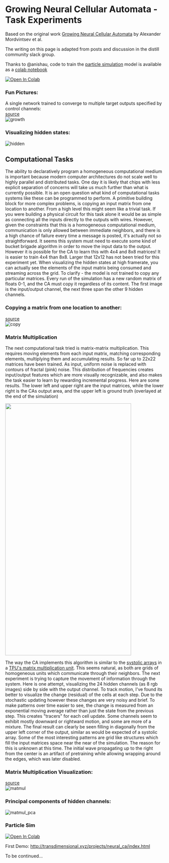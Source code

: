 # Growing Neural Cellular Automata - Task Experiments  


Based on the original work [Growing Neural Cellular Automata](https://distill.pub/2020/growing-ca/) by Alexander Mordvintsev et al. 
  
The writing on this page is adapted from posts and discussion in the distill community slack group.  

Thanks to @anishau, code to train the [particle simulation](http://transdimensional.xyz/projects/neural_ca/index.html) model is available as a [colab notebook](https://colab.research.google.com/drive/1XaNCLrVyp5JYXgP_glWExSUyhbV8OaWb?usp=sharing)

[![Open In Colab](https://colab.research.google.com/assets/colab-badge.svg)](https://colab.research.google.com/drive/1XaNCLrVyp5JYXgP_glWExSUyhbV8OaWb?usp=sharing)  


### Fun Pictures:
A single network trained to converge to multiple target outputs specified by control channels:  
[source](basic_large.py)  
![growth](https://i.imgur.com/vjrqwF2.gif)
  
### Visualizing hidden states:    
  
![hidden](https://i.imgur.com/2ApfNM3.gif)  

## Computational Tasks  

The ability to declaratively program a homogeneous computational medium is important because modern computer architectures do not scale well to highly parallel and distributed tasks. One day it is likely that chips with less explicit separation of concerns will take us much further than what is currently possible.
It is an open question what kind of computational tasks systems like these can be programmed to perform. A primitive building block for more complex problems, is copying an input matrix from one location to another. From a high level this might seem like a trivial task. If you were building a physical circuit for this task alone it would be as simple as connecting all the inputs directly to the outputs with wires. However, given the constraints that this is a homogeneous computational medium, communication is only allowed between immediate neighbors, and there is a high chance of failure every time a message is posted, it's actually not so straightforward. It seems this system must need to execute some kind of bucket brigade algorithm in order to move the input data to the output.
However it is possible for the CA to learn this with 4x4 and 8x8 matrices! It is easier to train 4x4 than 8x8. Larger that 12x12 has not been tried for this experiment yet. When visualizing the hidden states at high framerate, you can actually see the elements of the input matrix being consumed and streaming across the grid.
To clarify - the model is not trained to copy any particular matrices. Every run of the simulation has a new random matrix of floats 0-1, and the CA must copy it regardless of its content. The first image is the input/output channel, the next three span the other 9 hidden channels.  
  
### Copying a matrix from one location to another:  
[source](CA_tasks/CA_tasks_copy_1.py)  
![copy](https://i.imgur.com/oHirFid.gif)

### Matrix Multiplication
The next computational task tried is matrix-matrix multiplication. This requires moving elements from each input matrix, matching corresponding elements, multiplying them and accumulating results. So far up to 22x22 matrices have been trained. As input, uniform noise is replaced with contours of fractal (pink) noise. This distribution of frequencies creates input/output features which are more visually recognizable, and also makes the task easier to learn by rewarding incremental progress.
Here are some results. The lower left and upper right are the input matrices, while the lower right is the CAs output area, and the upper left is ground truth (overlayed at the end of the simulation)

<img src="https://i.imgur.com/dd9BVEq.png" width="400" height="800">

The way the CA implements this algorithm is similar to the [systolic arrays](https://en.wikipedia.org/wiki/Systolic_array) in a [TPU's matrix multiplication unit](https://medium.com/@CPLu/should-we-all-embrace-systolic-array-df3830f193dc). This seems natural, as both are grids of homogeneous units which communicate through their neighbors.
The next experiment is trying to capture the movement of information through the system. Here is one attempt, visualizing the 24 hidden channels (as 8 rgb images) side by side with the output channel. To track motion, I've found its better to visualize the change (residual) of the cells at each step. Due to the stochastic updating however these changes are very noisy and brief. To make patterns over time easier to see, the change is measured from an exponential moving average rather than just the state from the previous step. This creates "tracers" for each cell update. Some channels seem to exhibit mostly downward or rightward motion, and some are more of a mixture. The final result can clearly be seen filling in diagonally from the upper left corner of the output, similar as would be expected of a systolic array. Some of the most interesting patterns are grid like structures which fill the input matrices space near the near of the simulation. The reason for this is unknown at this time. The initial wave propagating up to the right from the center is an artifact of pretraining while allowing wrapping around the edges, which was later disabled. 

### Matrix Multiplication Visualization:  
[source](CA_tasks/CA_tasks_matmul.py)  
![matmul](https://i.imgur.com/3CD5IX7.gif)  
  
### Principal components of hidden channels:
![matmul_pca](https://i.imgur.com/o9U0IWY.gif)  

### Particle Sim

[![Open In Colab](https://colab.research.google.com/assets/colab-badge.svg)](https://colab.research.google.com/drive/1XaNCLrVyp5JYXgP_glWExSUyhbV8OaWb?usp=sharing) 

First Demo: http://transdimensional.xyz/projects/neural_ca/index.html  
   
     
To be continued...
